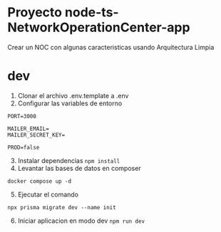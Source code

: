 # Proyecto node-ts-NetworkOperationCenter-app
Crear un NOC con algunas caracteristicas usando Arquitectura Limpia

# dev
1. Clonar el archivo .env.template a .env
2. Configurar las variables de entorno
```
PORT=3000

MAILER_EMAIL=
MAILER_SECRET_KEY=

PROD=false
```
3. Instalar dependencias ``` npm install ```
4. Levantar las bases de datos en composer
```
docker compose up -d
```
5. Ejecutar el comando 
```
npx prisma migrate dev --name init
```
6. Iniciar aplicacion en modo dev ``` npm run dev ```